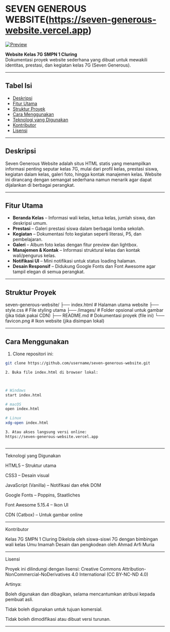 # SEVEN GENEROUS WEBSITE(https://seven-generous-website.vercel.app)

[![Preview](https://files.catbox.moe/l21aya.jpg)](https://files.catbox.moe/l21aya.jpg)

**Website Kelas 7G SMPN 1 Cluring**  
Dokumentasi proyek website sederhana yang dibuat untuk mewakili identitas, prestasi, dan kegiatan kelas 7G (Seven Generous).

---

## Tabel Isi

- [Deskripsi](#deskripsi)  
- [Fitur Utama](#fitur-utama)  
- [Struktur Proyek](#struktur-proyek)  
- [Cara Menggunakan](#cara-menggunakan)  
- [Teknologi yang Digunakan](#teknologi-yang-digunakan)  
- [Kontributor](#kontributor)  
- [Lisensi](#lisensi)

---

## Deskripsi

Seven Generous Website adalah situs HTML statis yang menampilkan informasi penting seputar kelas 7G, mulai dari profil kelas, prestasi siswa, kegiatan dalam kelas, galeri foto, hingga kontak manajemen kelas. Website ini dirancang dengan semangat sederhana namun menarik agar dapat dijalankan di berbagai perangkat.

---

## Fitur Utama

- **Beranda Kelas** – Informasi wali kelas, ketua kelas, jumlah siswa, dan deskripsi umum.  
- **Prestasi** – Galeri prestasi siswa dalam berbagai lomba sekolah.  
- **Kegiatan** – Dokumentasi foto kegiatan seperti literasi, P5, dan pembelajaran.  
- **Galeri** – Album foto kelas dengan fitur preview dan lightbox.  
- **Manajemen & Kontak** – Informasi struktural kelas dan kontak wali/pengurus kelas.  
- **Notifikasi UI** – Mini notifikasi untuk status loading halaman.  
- **Desain Responsif** – Didukung Google Fonts dan Font Awesome agar tampil elegan di semua perangkat.

---

## Struktur Proyek

seven-generous-website/ ├── index.html          # Halaman utama website ├── style.css           # File styling utama ├── /images/            # Folder opsional untuk gambar (jika tidak pakai CDN) ├── README.md           # Dokumentasi proyek (file ini) └── favicon.png         # Ikon website (jika disimpan lokal)

---

## Cara Menggunakan

1. Clone repositori ini:

```bash
git clone https://github.com/username/seven-generous-website.git

2. Buka file index.html di browser lokal:



# Windows
start index.html

# macOS
open index.html

# Linux
xdg-open index.html

3. Atau akses langsung versi online:
https://seven-generous-website.vercel.app



```
---

Teknologi yang Digunakan

HTML5 – Struktur utama

CSS3 – Desain visual

JavaScript (Vanilla) – Notifikasi dan efek DOM

Google Fonts – Poppins, Staatliches

Font Awesome 5.15.4 – Ikon UI

CDN (Catbox) – Untuk gambar online



---

Kontributor

Kelas 7G SMPN 1 Cluring
Dikelola oleh siswa-siswi 7G dengan bimbingan wali kelas Umu Imamah
Desain dan pengkodean oleh Ahmad Arfi Muria


---

Lisensi

Proyek ini dilindungi dengan lisensi:
Creative Commons Attribution-NonCommercial-NoDerivatives 4.0 International (CC BY-NC-ND 4.0)

Artinya:

Boleh digunakan dan dibagikan, selama mencantumkan atribusi kepada pembuat asli.

Tidak boleh digunakan untuk tujuan komersial.

Tidak boleh dimodifikasi atau dibuat versi turunan.

---